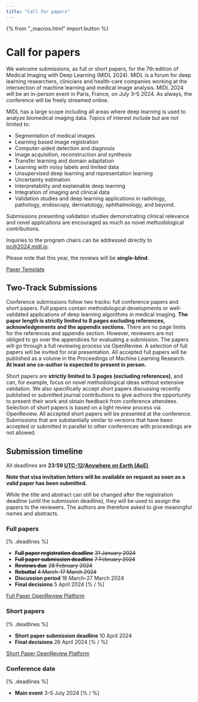```yaml
---
title: "Call for papers"
---
```

{% from "_macros.html" import button %}
# Call for papers

We welcome submissions, as full or short papers, for the 7th edition of Medical Imaging with Deep Learning (MIDL 2024). MIDL is a forum for deep learning researchers, clinicians and health-care companies working at the intersection of machine learning and medical image analysis. MIDL 2024 will be an in-person event in Paris, France, on July 3–5 2024. As always, the conference will be freely streamed online.

MIDL has a large scope including all areas where deep learning is used to analyze biomedical imaging data. Topics of interest include but are not limited to:

* Segmentation of medical images
* Learning based image registration
* Computer-aided detection and diagnosis
* Image acquisition, reconstruction and synthesis
* Transfer learning and domain adaptation
* Learning with noisy labels and limited data
* Unsupervised deep learning and representation learning
* Uncertainty estimation
* Interpretability and explainable deep learning
* Integration of imaging and clinical data
* Validation studies and deep learning applications in radiology, pathology, endoscopy, dermatology, ophthalmology, and beyond.

Submissions presenting validation studies demonstrating clinical relevance and novel applications are encouraged as much as novel methodological contributions.

Inquiries to the program chairs can be addressed directly to [pc@2024.midl.io](mailto:pc@2024.midl.io).

Please note that this year, the reviews will be **single-blind**.

<p class="button">
  <a href="https://github.com/MIDL-Conference/MIDLLatexTemplate" target="_blank">Paper Template</a>
</p>

## Two-Track Submissions

Conference submissions follow two tracks: full conference papers and short papers.
Full papers contain methodological developments or well-validated applications of deep learning algorithms in medical imaging. **The paper length is strictly limited to 8 pages excluding references, acknowledgements and the appendix sections.** There are no page limits for the references and appendix section. However, reviewers are not obliged to go over the appendices for evaluating a submission. The papers will go through a full reviewing process via OpenReview. A selection of full papers will be invited for oral presentation. All accepted full papers will be published as a volume in the Proceedings of Machine Learning Research. **At least one co-author is expected to present in person.**

Short papers are **strictly limited to 3 pages (excluding references)**, and can, for example, focus on novel methodological ideas without extensive validation. We also specifically accept short papers discussing recently published or submitted journal contributions to give authors the opportunity to present their work and obtain feedback from conference attendees. Selection of short papers is based on a light review process via OpenReview. All accepted short papers will be presented at the conference. Submissions that are substantially similar to versions that have been accepted or submitted in parallel to other conferences with proceedings are not allowed.

## Submission timeline

All deadlines are **23:59 [UTC-12](https://www.timeanddate.com/time/zones/aoe)/[Anywhere on Earth (AoE)](https://en.wikipedia.org/wiki/Anywhere_on_Earth)**.

**Note that visa invitation letters will be available on request as soon as a valid paper has been submitted.**

While the title and abstract can still be changed after the registration deadline (until the submission deadline), they will be used to assign the papers to the reviewers. The authors are therefore asked to give meaningful names and abstracts.

### Full papers
[% .deadlines %]
* **<s>Full paper registration deadline</s>** <s>31 January 2024</s>
* **<s>Full paper submission deadline</s>** <s>7 February 2024</s>
* **<s>Reviews due</s>** <s>28 February 2024</s>
* **<s>Rebuttal</s>** <s>4 March–17 March 2024</s>
* **Discussion period** 18 March–27 March 2024
* **Final decisions** 5 April 2024
[% / %]
<p class="button">
  <a href="https://openreview.net/group?id=MIDL.io/2024/Conference" target="_blank">Full Paper OpenReview Platform</a>
</p>

### Short papers
[% .deadlines %]
* **Short paper submission deadline** 10 April 2024
* **Final decisions** 26 April 2024
[% / %]
<p class="button">
  <a href="https://openreview.net/group?id=MIDL.io/2024/Short_Papers" target="_blank">Short Paper OpenReview Platform</a>
</p>

### Conference date
[% .deadlines %]
* **Main event** 3–5 July 2024
[% / %]

